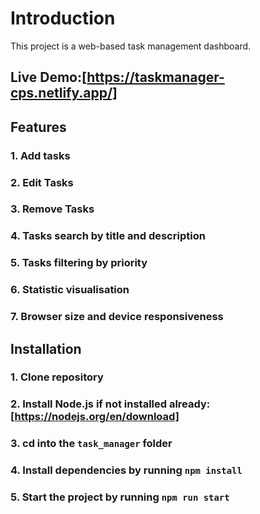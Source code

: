 # Introduction

This project is a web-based task management dashboard. 

## Live Demo:[https://taskmanager-cps.netlify.app/]

## Features
### 1. Add tasks
### 2. Edit Tasks
### 3. Remove Tasks
### 4. Tasks search by title and description
### 5. Tasks filtering by priority
### 6. Statistic visualisation
### 7. Browser size and device responsiveness

## Installation
### 1. Clone repository
### 2. Install Node.js if not installed already: [https://nodejs.org/en/download]
### 3. cd into the `task_manager` folder
### 4. Install dependencies by running `npm install`
### 5. Start the project by running `npm run start`

